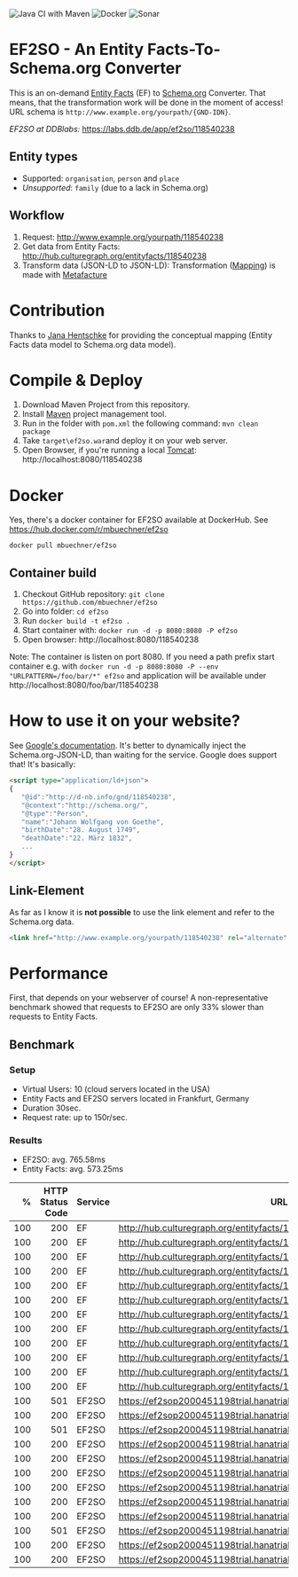 ![Java CI with Maven](https://github.com/mbuechner/ef2so/workflows/Java%20CI%20with%20Maven/badge.svg) ![Docker](https://github.com/mbuechner/ef2so/workflows/Docker/badge.svg) ![Sonar](https://github.com/mbuechner/ef2so/workflows/Sonar/badge.svg)
# EF2SO - An Entity Facts-To-Schema.org Converter
This is an on-demand [Entity Facts](http://www.dnb.de/entityfacts) (EF) to [Schema.org](https://schema.org/) Converter. That means, that the transformation work will be done in the moment of access! URL schema is `http://www.example.org/yourpath/{GND-IDN}`.

*EF2SO at DDBlabs:* https://labs.ddb.de/app/ef2so/118540238
## Entity types
- Supported: `organisation`, `person` and `place`
- *Unsupported*: `family` (due to a lack in Schema.org)

## Workflow
1. Request: http://www.example.org/yourpath/118540238
2. Get data from Entity Facts: http://hub.culturegraph.org/entityfacts/118540238
3. Transform data (JSON-LD to JSON-LD): Transformation ([Mapping](src/main/resources/ef2so_transformation.xml)) is made with [Metafacture](https://github.com/metafacture/metafacture-core)

# Contribution
Thanks to  [Jana Hentschke](https://twitter.com/junicatalo) for providing the conceptual mapping (Entity Facts data model to Schema.org data model).

# Compile & Deploy
1. Download Maven Project from this repository.
2. Install [Maven](https://maven.apache.org/) project management tool.
3. Run in the folder with `pom.xml` the following command: `mvn clean package`
4. Take `target\ef2so.war`and deploy it on your web server.
5. Open Browser, if you're running a local [Tomcat](http://tomcat.apache.org/): http://localhost:8080/118540238

# Docker
Yes, there's a docker container for EF2SO available at DockerHub. See https://hub.docker.com/r/mbuechner/ef2so
```
docker pull mbuechner/ef2so
```
## Container build
1. Checkout GitHub repository: `git clone https://github.com/mbuechner/ef2so`
2. Go into folder: `cd ef2so`
3. Run `docker build -t ef2so .`
4. Start container with: `docker run -d -p 8080:8080 -P ef2so`
5. Open browser: http://localhost:8080/118540238
 
Note: The container is listen on port 8080. If you need a path prefix start container e.g. with `docker run -d -p 8080:8080 -P --env "URLPATTERN=/foo/bar/*" ef2so` and application will be available under http://localhost:8080/foo/bar/118540238

# How to use it on your website?
See [Google's documentation](https://developers.google.com/search/docs/guides/intro-structured-data). It's better to dynamically inject the Schema.org-JSON-LD, than waiting for the service. Google does support that! It's basically:
```html
<script type="application/ld+json">
{
   "@id":"http://d-nb.info/gnd/118540238",
   "@context":"http://schema.org/",
   "@type":"Person",
   "name":"Johann Wolfgang von Goethe",
   "birthDate":"28. August 1749",
   "deathDate":"22. März 1832",
   ...
}
</script>
```

## Link-Element
As far as I know it is **not possible** to use the link element and refer to the Schema.org data.

````html
<link href="http://www.example.org/yourpath/118540238" rel="alternate" type="application/ld+json" />
````
# Performance
First, that depends on your webserver of course! A non-representative benchmark showed that requests to EF2SO are only 33% slower than requests to Entity Facts.

## Benchmark
### Setup
- Virtual Users: 10 (cloud servers located in the USA)
- Entity Facts and EF2SO servers located in Frankfurt, Germany
- Duration 30sec.
- Request rate: up to 150r/sec.

### Results
- EF2SO: avg. 765.58ms
- Entity Facts: avg. 573.25ms

| %   |HTTP Status Code| Service | URL                                                                  | LoadTime (ms) |
| ---:| --------------:| ------- | -------------------------------------------------------------------- | -------------:|
| 100 | 200            | EF      | http://hub.culturegraph.org/entityfacts/100025250                    |           520 |
| 100 | 200            | EF      | http://hub.culturegraph.org/entityfacts/100000193                    |           472 |
| 100 | 200            | EF      | http://hub.culturegraph.org/entityfacts/100001394                    |           555 |
| 100 | 200            | EF      | http://hub.culturegraph.org/entityfacts/100000355                    |           483 |
| 100 | 200            | EF      | http://hub.culturegraph.org/entityfacts/140585524                    |           569 |
| 100 | 200            | EF      | http://hub.culturegraph.org/entityfacts/100054102                    |           659 |
| 100 | 200            | EF      | http://hub.culturegraph.org/entityfacts/118577182                    |           543 |
| 100 | 200            | EF      | http://hub.culturegraph.org/entityfacts/100014704                    |           601 |
| 100 | 200            | EF      | http://hub.culturegraph.org/entityfacts/118540238                    |           629 |
| 100 | 200            | EF      | http://hub.culturegraph.org/entityfacts/118505556                    |           589 |
| 100 | 200            | EF      | http://hub.culturegraph.org/entityfacts/106220063                    |           659 |
| 100 | 200            | EF      | http://hub.culturegraph.org/entityfacts/100001467                    |           600 |
| 100 | 501            | EF2SO   | https://ef2sop2000451198trial.hanatrial.ondemand.com/ef2so/118505556 |           719 |
| 100 | 200            | EF2SO   | https://ef2sop2000451198trial.hanatrial.ondemand.com/ef2so/100000355 |           752 |
| 100 | 501            | EF2SO   | https://ef2sop2000451198trial.hanatrial.ondemand.com/ef2so/140585524 |           854 |
| 100 | 200            | EF2SO   | https://ef2sop2000451198trial.hanatrial.ondemand.com/ef2so/100001394 |           777 |
| 100 | 200            | EF2SO   | https://ef2sop2000451198trial.hanatrial.ondemand.com/ef2so/106220063 |           736 |
| 100 | 200            | EF2SO   | https://ef2sop2000451198trial.hanatrial.ondemand.com/ef2so/100000193 |           775 |
| 100 | 200            | EF2SO   | https://ef2sop2000451198trial.hanatrial.ondemand.com/ef2so/118540238 |           673 |
| 100 | 200            | EF2SO   | https://ef2sop2000451198trial.hanatrial.ondemand.com/ef2so/100054102 |           736 |
| 100 | 200            | EF2SO   | https://ef2sop2000451198trial.hanatrial.ondemand.com/ef2so/100025250 |           768 |
| 100 | 501            | EF2SO   | https://ef2sop2000451198trial.hanatrial.ondemand.com/ef2so/118577182 |           811 |
| 100 | 200            | EF2SO   | https://ef2sop2000451198trial.hanatrial.ondemand.com/ef2so/100001467 |           725 |
| 100 | 200            | EF2SO   | https://ef2sop2000451198trial.hanatrial.ondemand.com/ef2so/100014704 |           861 |
